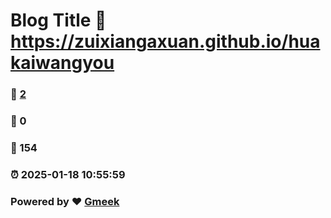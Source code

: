 # Blog Title :link: https://zuixiangaxuan.github.io/huakaiwangyou 
### :page_facing_up: [2](https://zuixiangaxuan.github.io/huakaiwangyou/tag.html) 
### :speech_balloon: 0 
### :hibiscus: 154 
### :alarm_clock: 2025-01-18 10:55:59 
### Powered by :heart: [Gmeek](https://github.com/Meekdai/Gmeek)
